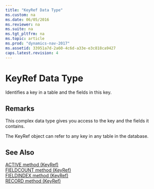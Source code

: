 ```yaml
---
title: "KeyRef Data Type"
ms.custom: na
ms.date: 06/05/2016
ms.reviewer: na
ms.suite: na
ms.tgt_pltfrm: na
ms.topic: article
ms.prod: "dynamics-nav-2017"
ms.assetid: 33951a7d-2a60-4c6d-a33e-e3c818ca9427
caps.latest.revision: 4
---
```

# KeyRef Data Type
Identifies a key in a table and the fields in this key.  
  
## Remarks  
 This complex data type gives you access to the key and the fields it contains.  
  
 The KeyRef object can refer to any key in any table in the database.  
  
## See Also  
 [ACTIVE method \(KeyRef\)](ACTIVE-method--KeyRef-.md)   
 [FIELDCOUNT method \(KeyRef\)](FIELDCOUNT-method--KeyRef-.md)   
 [FIELDINDEX method \(KeyRef\)](FIELDINDEX-method--KeyRef-.md)   
 [RECORD method \(KeyRef\)](RECORD-method--KeyRef-.md)